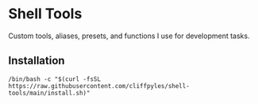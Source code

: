 # Shell Tools

Custom tools, aliases, presets, and functions I use for development tasks.

## Installation

`/bin/bash -c "$(curl -fsSL https://raw.githubusercontent.com/cliffpyles/shell-tools/main/install.sh)"`